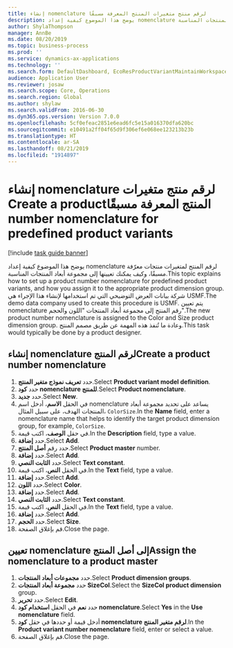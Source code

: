 ```yaml
---
title: إنشاء nomenclature لرقم منتج متغيرات المنتج المعرفة مسبقًا‬‏‫
description: يوضح هذا الموضوع كيفية إعداد nomenclature لرقم المنتج لمتغيرات منتجات معرّفة مسبقًا، وكيف يمكنك تعيينها إلى مجموعة أبعاد المنتجات المناسبة.
author: ShylaThompson
manager: AnnBe
ms.date: 08/20/2019
ms.topic: business-process
ms.prod: ''
ms.service: dynamics-ax-applications
ms.technology: ''
ms.search.form: DefaultDashboard, EcoResProductVariantMaintainWorkspace, EcoResNomenclature, EcoResProductDimensionGroup
audience: Application User
ms.reviewer: josaw
ms.search.scope: Core, Operations
ms.search.region: Global
ms.author: shylaw
ms.search.validFrom: 2016-06-30
ms.dyn365.ops.version: Version 7.0.0
ms.openlocfilehash: 5cf0efeac2851e6ead6fc5e15a016370dfa620bc
ms.sourcegitcommit: e10491a2ff04f65d9f306ef6e068ee123213b23b
ms.translationtype: HT
ms.contentlocale: ar-SA
ms.lasthandoff: 08/21/2019
ms.locfileid: "1914897"
---
```

# <a name="create-a-product-number-nomenclature-for-predefined-product-variants"></a><span data-ttu-id="536e5-103">إنشاء nomenclature لرقم منتج متغيرات المنتج المعرفة مسبقًا‬‏‫</span><span class="sxs-lookup"><span data-stu-id="536e5-103">Create a product number nomenclature for predefined product variants</span></span>

[!include [task guide banner](../../includes/task-guide-banner.md)]

<span data-ttu-id="536e5-104">يوضح هذا الموضوع كيفية إعداد nomenclature لرقم المنتج لمتغيرات منتجات معرّفة مسبقًا، وكيف يمكنك تعيينها إلى مجموعة أبعاد المنتجات المناسبة.</span><span class="sxs-lookup"><span data-stu-id="536e5-104">This topic explains how to set up a product number nomenclature for predefined product variants, and how you assign it to the appropriate product dimension group.</span></span> <span data-ttu-id="536e5-105">شركة بيانات العرض التوضيحي التي تم استخدامها لإنشاء هذا الإجراء هي USMF.</span><span class="sxs-lookup"><span data-stu-id="536e5-105">The demo data company used to create this procedure is USMF.</span></span> <span data-ttu-id="536e5-106">يتم تعيين nomenclature رقم المنتج إلى مجموعة أبعاد المنتجات "اللون والحجم".</span><span class="sxs-lookup"><span data-stu-id="536e5-106">The new product number nomenclature is assigned to the Color and Size product dimension group.</span></span> <span data-ttu-id="536e5-107">وعادة ما تُنفذ هذه المهمة عن طريق مصمم المنتج.</span><span class="sxs-lookup"><span data-stu-id="536e5-107">This task would typically be done by a product designer.</span></span>


## <a name="create-a-product-number-nomenclature"></a><span data-ttu-id="536e5-108">إنشاء nomenclature لرقم المنتج</span><span class="sxs-lookup"><span data-stu-id="536e5-108">Create a product number nomenclature</span></span>
1. <span data-ttu-id="536e5-109">حدد **تعريف نموذج متغير المنتج**.</span><span class="sxs-lookup"><span data-stu-id="536e5-109">Select **Product variant model definition**.</span></span>
2. <span data-ttu-id="536e5-110">حدد **كود nomenclature للمنتج‬**.</span><span class="sxs-lookup"><span data-stu-id="536e5-110">Select **Product nomenclature**.</span></span>
3. <span data-ttu-id="536e5-111">حدد **جديد**.</span><span class="sxs-lookup"><span data-stu-id="536e5-111">Select **New**.</span></span>
4. <span data-ttu-id="536e5-112">في الحقل **الاسم**، أدخل اسم nomenclature يساعد على تحديد مجموعة أبعاد المنتجات الهدف، على سبيل المثال، `ColorSize`.</span><span class="sxs-lookup"><span data-stu-id="536e5-112">In the **Name** field, enter a nomenclature name that helps to identify the target product dimension group, for example, `ColorSize`.</span></span>
5. <span data-ttu-id="536e5-113">في حقل **الوصف**، اكتب قيمة.</span><span class="sxs-lookup"><span data-stu-id="536e5-113">In the **Description** field, type a value.</span></span>
6. <span data-ttu-id="536e5-114">حدد **إضافة**.</span><span class="sxs-lookup"><span data-stu-id="536e5-114">Select **Add**.</span></span>
7. <span data-ttu-id="536e5-115">حدد رقم **أصل المنتج**.</span><span class="sxs-lookup"><span data-stu-id="536e5-115">Select **Product master** number.</span></span>
8. <span data-ttu-id="536e5-116">حدد **إضافة**.</span><span class="sxs-lookup"><span data-stu-id="536e5-116">Select **Add**.</span></span>
9. <span data-ttu-id="536e5-117">حدد **الثابت النصي**.</span><span class="sxs-lookup"><span data-stu-id="536e5-117">Select **Text constant**.</span></span>
10. <span data-ttu-id="536e5-118">في الحقل **النص**، اكتب قيمة.</span><span class="sxs-lookup"><span data-stu-id="536e5-118">In the **Text** field, type a value.</span></span>
11. <span data-ttu-id="536e5-119">حدد **إضافة**.</span><span class="sxs-lookup"><span data-stu-id="536e5-119">Select **Add**.</span></span>
12. <span data-ttu-id="536e5-120">حدد **اللون**.</span><span class="sxs-lookup"><span data-stu-id="536e5-120">Select **Color**.</span></span>
13. <span data-ttu-id="536e5-121">حدد **إضافة**.</span><span class="sxs-lookup"><span data-stu-id="536e5-121">Select **Add**.</span></span>
14. <span data-ttu-id="536e5-122">حدد **الثابت النصي**.</span><span class="sxs-lookup"><span data-stu-id="536e5-122">Select **Text constant**.</span></span>
15. <span data-ttu-id="536e5-123">في الحقل **النص**، اكتب قيمة.</span><span class="sxs-lookup"><span data-stu-id="536e5-123">In the **Text** field, type a value.</span></span>
16. <span data-ttu-id="536e5-124">حدد **إضافة**.</span><span class="sxs-lookup"><span data-stu-id="536e5-124">Select **Add**.</span></span>
17. <span data-ttu-id="536e5-125">حدد **الحجم**.</span><span class="sxs-lookup"><span data-stu-id="536e5-125">Select **Size**.</span></span>
18. <span data-ttu-id="536e5-126">قم بإغلاق الصفحة.</span><span class="sxs-lookup"><span data-stu-id="536e5-126">Close the page.</span></span>

## <a name="assign-the-nomenclature-to-a-product-master"></a><span data-ttu-id="536e5-127">تعيين nomenclature إلى أصل المنتج</span><span class="sxs-lookup"><span data-stu-id="536e5-127">Assign the nomenclature to a product master</span></span>
1. <span data-ttu-id="536e5-128">حدد **مجموعات أبعاد المنتجات**.</span><span class="sxs-lookup"><span data-stu-id="536e5-128">Select **Product dimension groups**.</span></span>
2. <span data-ttu-id="536e5-129">حدد **مجموعة أبعاد المنتجات SizeCol**.</span><span class="sxs-lookup"><span data-stu-id="536e5-129">Select the **SizeCol product dimension** group.</span></span>
3. <span data-ttu-id="536e5-130">حدد **تحرير**.</span><span class="sxs-lookup"><span data-stu-id="536e5-130">Select **Edit**.</span></span>
4. <span data-ttu-id="536e5-131">حدد **نعم** في الحقل **استخدام كود nomenclature**.</span><span class="sxs-lookup"><span data-stu-id="536e5-131">Select **Yes** in the **Use nomenclature** field.</span></span>
5. <span data-ttu-id="536e5-132">أدخل قيمة أو حددها في حقل **كود nomenclature لرقم متغير المنتج‬**.</span><span class="sxs-lookup"><span data-stu-id="536e5-132">In the **Product variant number nomenclature** field, enter or select a value.</span></span>
6. <span data-ttu-id="536e5-133">قم بإغلاق الصفحة.</span><span class="sxs-lookup"><span data-stu-id="536e5-133">Close the page.</span></span>

